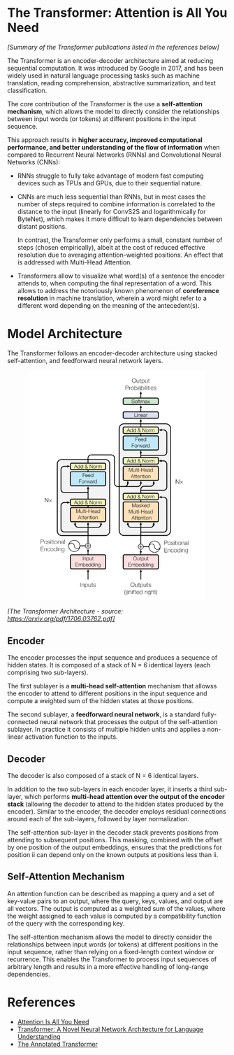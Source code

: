 # The Transformer: Attention is All You Need
*[Summary of the Transformer publications listed in the references below]*

The Transformer is an encoder-decoder architecture aimed at reducing sequential computation. It was introduced by Google in 2017, and has been widely used in natural language processing tasks such as machine translation, reading comprehension, abstractive summarization, and text classification.

The core contribution of the Transformer is the use a **self-attention mechanism**, which allows the model to directly consider the relationships between input words (or tokens) at different positions in the input sequence.

This approach results in **higher accuracy, improved computational performance, and better understanding of the flow of information** when compared to Recurrent Neural Networks (RNNs) and Convolutional Neural Networks (CNNs):
- RNNs struggle to fully take advantage of modern fast computing devices such as TPUs and GPUs, due to their sequential nature. 
- CNNs are much less sequential than RNNs, but in most cases the number of steps required to combine information is correlated to the distance to the input (linearly for ConvS2S and logarithmically for ByteNet), which makes it more difficult to learn dependencies between distant positions.  

    In contrast, the Transformer only performs a small, constant number of steps (chosen empirically), albeit at the cost of reduced effective resolution due to averaging attention-weighted positions. An effect that is addressed with Multi-Head Attention.
- Transformers allow to visualize what word(s) of a sentence the encoder attends to, when computing the final representation of a word. This allows to address the notoriously known phenomenon of **coreference resolution** in machine translation, wherein a word might refer to a different word depending on the meaning of the antecedent(s).

# Model Architecture

The Transformer follows an encoder-decoder architecture using stacked self-attention, and feedforward neural network layers.

<p align="center">
  <img src="img/the-encoder-architecture.png" width="400">
</p>

*[The Transformer Architecture - source: https://arxiv.org/pdf/1706.03762.pdf]*

## Encoder

The encoder processes the input sequence and produces a sequence of hidden states. It is composed of a stack of N = 6 identical layers (each comprising two sub-layers). 

The first sublayer is a **multi-head self-attention** mechanism that allowss the encoder to attend to different positions in the input sequence and compute a weighted sum of the hidden states at those positions. 

The second sublayer, a **feedforward neural network**, is a standard fully-connected neural network that processes the output of the self-attention sublayer. In practice it consists of multiple hidden units and applies a non-linear activation function to the inputs.

## Decoder

The decoder is also composed of a stack of N = 6 identical layers. 

In addition to the two sub-layers in each encoder layer, it inserts a third sub-layer, which performs **multi-head attention over the output of the encoder stack** (allowing the decoder to attend to the hidden states produced by the encoder). Similar to the encoder, the decoder employs residual connections around each of the sub-layers, followed by layer normalization.

The self-attention sub-layer in the decoder stack prevents positions from attending to subsequent positions. This masking, combined with the offset by one position of the output embeddings, ensures that the predictions for position ii can depend only on the known outputs at positions less than ii.

## Self-Attention Mechanism

An attention function can be described as mapping a query and a set of key-value pairs to an output, where the query, keys, values, and output are all vectors. The output is computed as a weighted sum of the values, where the weight assigned to each value is computed by a compatibility function of the query with the corresponding key.

The self-attention mechanism allows the model to directly consider the relationships between input words (or tokens) at different positions in the input sequence, rather than relying on a fixed-length context window or recurrence. This enables the Transformer to process input sequences of arbitrary length and results in a more effective handling of long-range dependencies.

# References
- [Attention Is All You Need](https://arxiv.org/pdf/1706.03762.pdf)
- [Transformer: A Novel Neural Network Architecture for Language Understanding](https://ai.googleblog.com/2017/08/transformer-novel-neural-network.html)
- [The Annotated Transformer](http://nlp.seas.harvard.edu/annotated-transformer/)